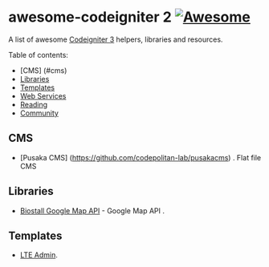 # awesome-codeigniter 2 [![Awesome](https://cdn.rawgit.com/sindresorhus/awesome/d7305f38d29fed78fa85652e3a63e154dd8e8829/media/badge.svg)](https://github.com/sindresorhus/awesome)
A list of awesome [Codeigniter 3](http://symfony.com) helpers, libraries and resources.

Table of contents:

* [CMS] (#cms)
* [Libraries](#libraries)
* [Templates](#templates)
* [Web Services](#web-services)
* [Reading](#reading)
* [Community](#community)

## CMS

 * [Pusaka CMS] (https://github.com/codepolitan-lab/pusakacms) . Flat file CMS

## Libraries

 * [Biostall Google Map API](https://github.com/BIOSTALL/CodeIgniter-Google-Maps-V3-API-Library) - Google Map API .

## Templates
 * [LTE Admin](https://almsaeedstudio.com/preview).

